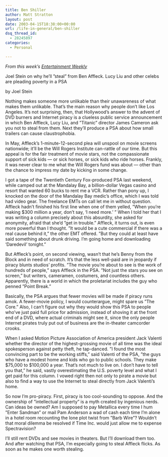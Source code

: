 ```yaml
---
title: Ben Shiller
author: Matt Stratton
layout: post
date: 2003-04-15T18:38:00+00:00
url: /life-in-general/ben-shiller
dsq_thread_id:
  - 28245897
categories:
  - Personal

---
```

_From this week&#8217;s [Entertainment Weekly][1]_

Joel Stein on why he&#8217;ll &#8221;steal&#8221; from Ben Affleck. Lucy Liu and other celebs are pleading poverty in a PSA
  
by Joel Stein

Nothing makes someone more unlikable than their unawareness of what makes them unlikable. That&#8217;s the main reason why people don&#8217;t like Los Angeles. It&#8217;s not surprising, then, that Hollywood&#8217;s answer to the advent of DVD burners and Internet piracy is a clueless public service announcement in which Ben Affleck, Lucy Liu, and &#8221;Titanic&#8221; director James Cameron ask you not to steal from them. Next they&#8217;ll produce a PSA about how small trailers can cause claustrophobia.

In May, Affleck&#8217;s 1-minute-12-second plea will unspool on movie screens nationwide; it&#8217;ll be the Will Rogers Institute can-rattle of our time. But this appeal is for the fair treatment of movie stars, not the compassionate support of sick kids &#8212; or sick horses, or sick kids who ride horses. Frankly, it was never clear to me what the Will Rogers fund was about &#8212; other than the chance to impress my date by kicking in some change.

I got a tape of the Twentieth Century Fox-produced PSA last weekend, while camped out at the Mandalay Bay, a billion-dollar Vegas casino and resort that wanted 60 bucks to rent me a VCR. Rather than pony up, I knocked on the door of the Mandalay Bay medic&#8217;s office, which I was told had video gear. The freelance EMTs on call let me in without question. Affleck hadn&#8217;t finished his first line when one of them yelled, &#8221;When you&#8217;re making $300 million a year, don&#8217;t say, &#8216;I need more.&#8217; &#8221; When I told her that I was writing a column precisely about this absurdity, she asked for anonymity, afraid that she&#8217;d &#8221;get in trouble.&#8221; Affleck, it turns out, is even more powerful than I thought. &#8221;It would be a cute commercial if there was a real cause behind it,&#8221; the other EMT offered. &#8221;But they could at least have said something about drunk driving. I&#8217;m going home and downloading &#8216;Daredevil&#8217; tonight.&#8221;

But Affleck&#8217;s point, on second viewing, wasn&#8217;t that he&#8217;s Benny from the Block and in need of scratch. It&#8217;s that the less well-paid are in jeopardy if piracy blunts studios&#8217; profits. &#8221;The movie you&#8217;re about to see is the work of hundreds of people,&#8221; says Affleck in the PSA. &#8221;Not just the stars you see on screen,&#8221; but writers, cameramen, costumers, and countless others. Apparently, there is a world in which the proletariat includes the guy who penned &#8221;Point Break.&#8221;

Basically, the PSA argues that fewer movies will be made if piracy runs amok. A fewer-movie policy, I would counterargue, might spare us &#8221;The Core.&#8221; Also, I can&#8217;t figure out why they would show this PSA to people who&#8217;ve just paid full price for admission, instead of shoving it at the front end of a DVD, where actual criminals might see it, since the only people Internet pirates truly put out of business are the in-theater camcorder crooks.

When I asked Motion Picture Association of America president Jack Valenti whether the director of the highest-grossing movie of all time was the ideal spokesperson against petty theft, he tap-danced. &#8221;I found the most convincing part to be the working stiffs,&#8221; said Valenti of the PSA, &#8221;the guys who have a modest home and kids who go to public schools. They make $75,000 to $100,000 a year. That&#8217;s not much to live on. I don&#8217;t have to tell you that,&#8221; he said, vastly overestimating the U.S. poverty level and what I get paid for this column. I vowed right then not only to pirate a movie but also to find a way to use the Internet to steal directly from Jack Valenti&#8217;s home.

So now I&#8217;m pro-piracy. First, piracy is too cool-sounding to oppose. And the ownership of &#8221;intellectual property&#8221; is a myth created by ingenious nerds. Can ideas be owned? Am I supposed to pay Metallica every time I hum &#8221;Enter Sandman&#8221; or mail Pam Anderson a wad of cash each time I&#8217;m alone in a hotel room recounting the lone plot twist from &#8221;Barb Wire&#8221;? Wouldn&#8217;t that moral dilemma be resolved if Time Inc. would just allow me to expense Spectravision?

I&#8217;ll still rent DVDs and see movies in theaters. But I&#8217;ll download them too. And after watching that PSA, I&#8217;m especially going to steal Affleck flicks. As soon as he makes one worth stealing.

 [1]: https://www.ew.com